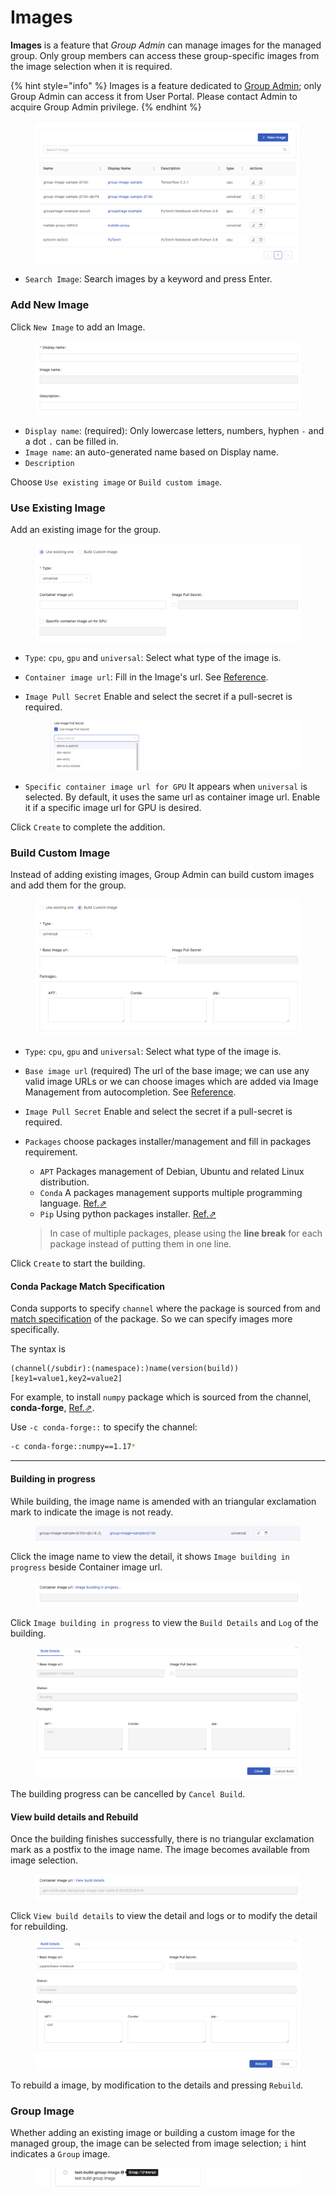 # Images

**Images** is a feature that _Group Admin_ can manage images for the managed group. Only group members can access these group-specific images from the image selection when it is required.

{% hint style="info" %}
Images is a feature dedicated to [Group Admin](../../developer-guide/concept/privilege.md#group-administrator); only Group Admin can access it from User Portal. Please contact Admin to acquire Group Admin privilege.
{% endhint %}

<figure><img src="../../.gitbook/assets/group-image-list.png" alt=""><figcaption></figcaption></figure>

* `Search Image`: Search images by a keyword and press Enter.

### Add New Image

Click `New Image` to add an Image.

<figure><img src="../../.gitbook/assets/group-image-info.png" alt=""><figcaption></figcaption></figure>

* `Display name`: (required): Only lowercase letters, numbers, hyphen `-` and a dot `.` can be filled in.
* `Image name`: an auto-generated name based on Display name.
* `Description`

Choose `Use existing image` or `Build custom image`.

### Use Existing Image

Add an existing image for the group.

<figure><img src="../../.gitbook/assets/group-image-existing.png" alt=""><figcaption></figcaption></figure>

* `Type`: `cpu`, `gpu` and `universal`: Select what type of the image is.
* `Container image url`: Fill in the Image's url. See [Reference](../../developer-guide/infuseai-images-list.md).
*   `Image Pull Secret` Enable and select the secret if a pull-secret is required.

    <figure><img src="../../.gitbook/assets/images_pull_secret_v26.png" alt=""><figcaption></figcaption></figure>
* `Specific container image url for GPU` It appears when `universal` is selected. By default, it uses the same url as container image url. Enable it if a specific image url for GPU is desired.

Click `Create` to complete the addition.

### Build Custom Image

Instead of adding existing images, Group Admin can build custom images and add them for the group.

<figure><img src="../../.gitbook/assets/group-image-custom.png" alt=""><figcaption></figcaption></figure>

* `Type`: `cpu`, `gpu` and `universal`: Select what type of the image is.
* `Base image url` (required) The url of the base image; we can use any valid image URLs or we can choose images which are added via Image Management from autocompletion. See [Reference](../../group-administration/broken-reference/).
* `Image Pull Secret` Enable and select the secret if a pull-secret is required.
*   `Packages` choose packages installer/management and fill in packages requirement.

    * `APT` Packages management of Debian, Ubuntu and related Linux distribution.
    * `Conda` A packages management supports multiple programming language. [Ref.⇗](https://docs.conda.io/projects/conda/en/latest/user-guide/tasks/manage-pkgs.html#installing-packages)
    * `Pip` Using python packages installer. [Ref.⇗](https://packaging.python.org/tutorials/installing-packages/#use-pip-for-installing)

    > In case of multiple packages, please using the **line break** for each package instead of putting them in one line.

Click `Create` to start the building.

#### Conda Package Match Specification

Conda supports to specify `channel` where the package is sourced from and [match specification](https://docs.conda.io/projects/conda-build/en/latest/resources/package-spec.html#package-match-specifications) of the package. So we can specify images more specifically.

The syntax is

```
(channel(/subdir):(namespace):)name(version(build))[key1=value1,key2=value2]
```

For example, to install `numpy` package which is sourced from the channel, **conda-forge**, [Ref.⇗](https://anaconda.org/conda-forge/numpy).

Use `-c conda-forge::` to specify the channel:

```bash
-c conda-forge::numpy==1.17*
```

***

#### Building in progress

While building, the image name is amended with an triangular exclamation mark to indicate the image is not ready.

<figure><img src="../../.gitbook/assets/group-image-not-ready.png" alt=""><figcaption></figcaption></figure>

Click the image name to view the detail, it shows `Image building in progress` beside Container image url.

<figure><img src="../../.gitbook/assets/group-image-building.png" alt=""><figcaption></figcaption></figure>

Click `Image building in progress` to view the `Build Details` and `Log` of the building.

<figure><img src="../../.gitbook/assets/group-image-building-detail.png" alt=""><figcaption></figcaption></figure>

The building progress can be cancelled by `Cancel Build`.

#### View build details and Rebuild

Once the building finishes successfully, there is no triangular exclamation mark as a postfix to the image name. The image becomes available from image selection.

<figure><img src="../../.gitbook/assets/group-image-built.png" alt=""><figcaption></figcaption></figure>

Click `View build details` to view the detail and logs or to modify the detail for rebuilding.

<figure><img src="../../.gitbook/assets/group-image-rebuild.png" alt=""><figcaption></figcaption></figure>

To rebuild a image, by modification to the details and pressing `Rebuild`.

### Group Image

Whether adding an existing image or building a custom image for the managed group, the image can be selected from image selection; `i` hint indicates a `Group` image.

<figure><img src="../../.gitbook/assets/group-image-selection.png" alt=""><figcaption></figcaption></figure>
